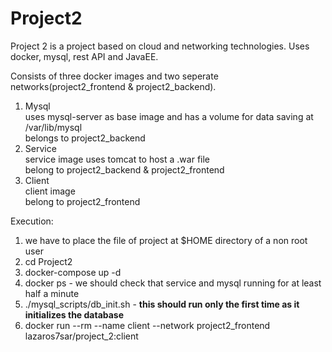 # Project2
Project 2 is a project based on cloud and networking technologies.
Uses docker, mysql, rest API and JavaEE.

Consists of three docker images and two seperate networks(project2_frontend & project2_backend). 
1) Mysql  
  uses mysql-server as base image and has a volume for data saving at /var/lib/mysql  
  belongs to project2_backend  
2) Service  
  service image uses tomcat to host a .war file  
  belong to project2_backend & project2_frontend  
3) Client  
  client image  
  belong to project2_frontend  
  
  Execution:
  1) we have to place the file of project at $HOME directory of a non root user  
  2) cd Project2  
  3) docker-compose up -d  
  4) docker ps - we should check that service and mysql running for at least half a minute  
  5) ./mysql_scripts/db_init.sh - **this should run only the first time as it initializes the database**  
  6) docker run  --rm  --name client --network project2_frontend lazaros7sar/project_2:client  
